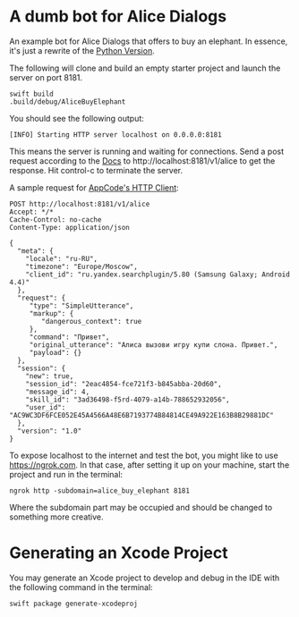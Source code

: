 # A dumb bot for Alice Dialogs

An example bot for Alice Dialogs that offers to buy an elephant. In essence, it's just a rewrite of the [Python Version](https://tech.yandex.ru/dialogs/alice/doc/quickstart-python-docpage/).

The following will clone and build an empty starter project and launch the server on port 8181.
```
swift build
.build/debug/AliceBuyElephant
```

You should see the following output:
```
[INFO] Starting HTTP server localhost on 0.0.0.0:8181
```

This means the server is running and waiting for connections. Send a post request according to the [Docs](https://tech.yandex.ru/dialogs/alice/doc/protocol-docpage/) to http://localhost:8181/v1/alice to get the response. Hit control-c to terminate the server.

A sample request for [AppCode's HTTP Client](https://www.jetbrains.com/help/idea/http-client-in-product-code-editor.html):
```
POST http://localhost:8181/v1/alice
Accept: */*
Cache-Control: no-cache
Content-Type: application/json

{
  "meta": {
    "locale": "ru-RU",
    "timezone": "Europe/Moscow",
    "client_id": "ru.yandex.searchplugin/5.80 (Samsung Galaxy; Android 4.4)"
  },
  "request": {
     "type": "SimpleUtterance",
     "markup": {
        "dangerous_context": true
     },
     "command": "Привет",
     "original_utterance": "Алиса вызови игру купи слона. Привет.",
     "payload": {}
  },
  "session": {
    "new": true,
    "session_id": "2eac4854-fce721f3-b845abba-20d60",
    "message_id": 4,
    "skill_id": "3ad36498-f5rd-4079-a14b-788652932056",
    "user_id": "AC9WC3DF6FCE052E45A4566A48E6B7193774B84814CE49A922E163B8B29881DC"
  },
  "version": "1.0"
}
```

To expose localhost to the internet and test the bot, you might like to use https://ngrok.com. In that case, after setting it up on your machine, start the project and run in the terminal:

```
ngrok http -subdomain=alice_buy_elephant 8181
```

Where the subdomain part may be occupied and should be changed to something more creative.

# Generating an Xcode Project

You may generate an Xcode project to develop and debug in the IDE with the following command in the terminal:

```
swift package generate-xcodeproj
```
